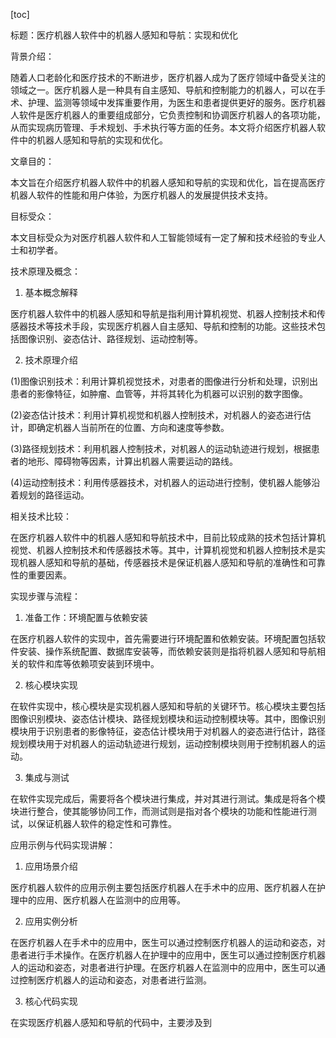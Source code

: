 
[toc]                    
                
                
标题：医疗机器人软件中的机器人感知和导航：实现和优化

背景介绍：

随着人口老龄化和医疗技术的不断进步，医疗机器人成为了医疗领域中备受关注的领域之一。医疗机器人是一种具有自主感知、导航和控制能力的机器人，可以在手术、护理、监测等领域中发挥重要作用，为医生和患者提供更好的服务。医疗机器人软件是医疗机器人的重要组成部分，它负责控制和协调医疗机器人的各项功能，从而实现病历管理、手术规划、手术执行等方面的任务。本文将介绍医疗机器人软件中的机器人感知和导航的实现和优化。

文章目的：

本文旨在介绍医疗机器人软件中的机器人感知和导航的实现和优化，旨在提高医疗机器人软件的性能和用户体验，为医疗机器人的发展提供技术支持。

目标受众：

本文目标受众为对医疗机器人软件和人工智能领域有一定了解和技术经验的专业人士和初学者。

技术原理及概念：

1. 基本概念解释

医疗机器人软件中的机器人感知和导航是指利用计算机视觉、机器人控制技术和传感器技术等技术手段，实现医疗机器人自主感知、导航和控制的功能。这些技术包括图像识别、姿态估计、路径规划、运动控制等。

2. 技术原理介绍

(1)图像识别技术：利用计算机视觉技术，对患者的图像进行分析和处理，识别出患者的影像特征，如肿瘤、血管等，并将其转化为机器可以识别的数字图像。

(2)姿态估计技术：利用计算机视觉和机器人控制技术，对机器人的姿态进行估计，即确定机器人当前所在的位置、方向和速度等参数。

(3)路径规划技术：利用机器人控制技术，对机器人的运动轨迹进行规划，根据患者的地形、障碍物等因素，计算出机器人需要运动的路线。

(4)运动控制技术：利用传感器技术，对机器人的运动进行控制，使机器人能够沿着规划的路径运动。

相关技术比较：

在医疗机器人软件中的机器人感知和导航技术中，目前比较成熟的技术包括计算机视觉、机器人控制技术和传感器技术等。其中，计算机视觉和机器人控制技术是实现机器人感知和导航的基础，传感器技术是保证机器人感知和导航的准确性和可靠性的重要因素。

实现步骤与流程：

1. 准备工作：环境配置与依赖安装

在医疗机器人软件的实现中，首先需要进行环境配置和依赖安装。环境配置包括软件安装、操作系统配置、数据库安装等，而依赖安装则是指将机器人感知和导航相关的软件和库等依赖项安装到环境中。

2. 核心模块实现

在软件实现中，核心模块是实现机器人感知和导航的关键环节。核心模块主要包括图像识别模块、姿态估计模块、路径规划模块和运动控制模块等。其中，图像识别模块用于识别患者的影像特征，姿态估计模块用于对机器人的姿态进行估计，路径规划模块用于对机器人的运动轨迹进行规划，运动控制模块则用于控制机器人的运动。

3. 集成与测试

在软件实现完成后，需要将各个模块进行集成，并对其进行测试。集成是将各个模块进行整合，使其能够协同工作，而测试则是指对各个模块的功能和性能进行测试，以保证机器人软件的稳定性和可靠性。

应用示例与代码实现讲解：

1. 应用场景介绍

医疗机器人软件的应用示例主要包括医疗机器人在手术中的应用、医疗机器人在护理中的应用、医疗机器人在监测中的应用等。

2. 应用实例分析

在医疗机器人在手术中的应用中，医生可以通过控制医疗机器人的运动和姿态，对患者进行手术操作。在医疗机器人在护理中的应用中，医生可以通过控制医疗机器人的运动和姿态，对患者进行护理。在医疗机器人在监测中的应用中，医生可以通过控制医疗机器人的运动和姿态，对患者进行监测。

3. 核心代码实现

在实现医疗机器人感知和导航的代码中，主要涉及到

